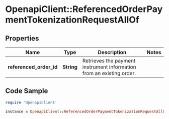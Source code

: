 # OpenapiClient::ReferencedOrderPaymentTokenizationRequestAllOf

## Properties

Name | Type | Description | Notes
------------ | ------------- | ------------- | -------------
**referenced_order_id** | **String** | Retrieves the payment instrument information from an existing order. | 

## Code Sample

```ruby
require 'OpenapiClient'

instance = OpenapiClient::ReferencedOrderPaymentTokenizationRequestAllOf.new(referenced_order_id: R-f9c2c198-b7cc-491a-a711-93d22fd0e589)
```


